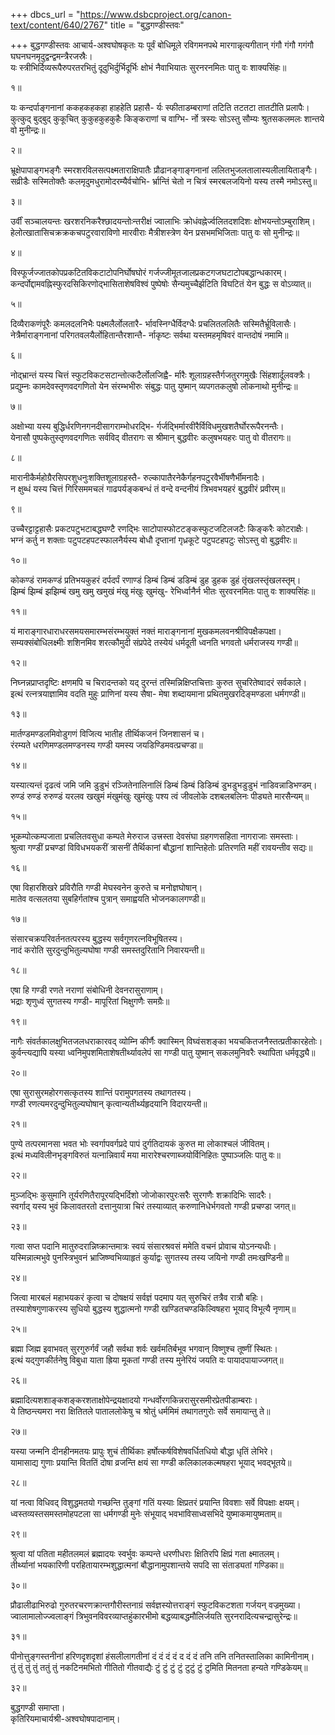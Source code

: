 +++
dbcs_url = "https://www.dsbcproject.org/canon-text/content/640/2767"
title = "बुद्धगण्डीस्तवः"

+++
बुद्धगण्डीस्तवः
आचार्य-अश्वघोषकृतः
यः पूर्वं बोधिमूले रविगमनपथे मारगान्नृत्यगीतान् 
गंगौ गंगौ गगंगौ घघनघनमृदुद्वन्द्वमन्त्रैरजस्रैः।  
यः स्त्रीभिर्दिव्यरूपैरुपरतरभितुं दूदुभिर्दुर्भिदूर्भिः 
क्षोभं नैवाभियातः सुरनरनमितः पातु वः शाक्यसिंहः॥

१॥

यः कन्दर्पाङ्गनानां ककहकहकहा हाहहेति प्रहासै-
र्यः स्फीताडम्बराणां तटिति तटतटा तातटीति प्रलापैः।  
कुत्कुद् बुद्बुद् कुकूचित् कुकुहकुहकुहैः किङ्कराणां च वाग्भि-
र्नो त्रस्यः सोऽस्तु सौम्यः श्रुतसकलमलः शान्तये वो मुनीन्द्रः॥

२॥

भ्रूक्षेपापाङ्गभङ्गैः स्मरशरविलसत्पक्ष्मताराक्षिपातैः 
प्रौढानङ्गाङ्गनानां ललितभुजलतालास्यलीलायिताङ्गैः।  
सव्रीडैः सस्मितोक्तैः कलमृदुमधुरामोदरम्यैर्वचोभि-
र्भ्रान्तिं चेतो न चित्रं स्मरबलजयिनो यस्य तस्मै नमोऽस्तु॥

३॥

उर्वीं सञ्चालयन्तः खरशरनिकरैश्छादयन्तोःन्तरीक्षं 
ज्वालाभिः क्रोधंवह्नेर्ज्वलितदशदिशः क्षोभयन्तोऽम्बुराशिम्।  
हेलोत्खातासिचक्रक्रकचपटुरवाराविणो मारवीराः 
मैत्रीशस्त्रेण येन प्रसभमभिजिताः पातु वः सो मुनीन्द्रः॥

४॥

विस्फूर्जज्जातकोपप्रकटितविकटाटोपनिर्घोषघोरं 
गर्जज्जीमूतजालप्रकटगजघटाटोपबद्धान्धकारम्।  
कन्दर्पोद्दामवह्निस्फुरदसिकिरणोद्भासिताशेषविश्वं 
पुष्पेषोः सैन्यमुच्चैर्झटिति विघटितं येन बुद्धः स वोऽव्यात्॥

५॥

दिव्यैराकणंपूरैः कमलदलनिभैः पक्ष्मलैर्लोलतारै-
र्भावस्निग्धैर्विदग्धैः प्रचलितललितैः सस्मितैर्भ्रूविलासैः।  
नेत्रैर्माराङ्गनानां परिगतवलयैर्लोहितान्तैरशान्तै-
र्नाकृष्टः सर्वथा यस्तमहमृषिवरं वान्तदोषं नमामि॥

६॥

नोद्भ्रान्तं यस्य चित्तं स्फुटविकटसटान्तोत्कटैर्लोलजिह्वै-
र्मारैः शूलाग्रहस्तैर्गजतुरगमुखैः सिंहशार्दूलवक्त्रैः।  
प्रद्युम्नः कामदेवस्तृणवदगणितो येन संरम्भभीरुः 
संबुद्धः पातु युष्मान् व्यपगतकलुषो लोकनाथो मुनीन्द्रः॥

७॥

अक्षोभ्या यस्य बुद्धिर्धरणिनगनदीसागराम्भोधरद्भि-
र्गर्जद्भिर्मारवीरैर्विविधमुखशतैर्घोररूपैरनन्तैः।  
येनासौ पुष्पकेतुस्तृणवदगणितः सर्वविद् वीतरागः 
स श्रीमान् बुद्धवीरः कलुषभयहरः पातु वो वीतरागः॥

८॥

मारानीकैर्महोग्रैरसिपरशुधनुःशक्तिशूलाग्रहस्तै-
रुल्कापातैरनेकैर्गहनपटुरवैर्भीषणैर्भीमनादैः।  
न क्षुब्धं यस्य चित्तं गिरिसममचलं गाढपर्यङ्कबन्धं 
तं वन्दे वन्दनीयं त्रिभवभयहरं बुद्धवीरं प्रवीरम्॥

९॥

उच्चैरट्टाट्टहासैः प्रकटपटुभटाबद्धघण्टै रणद्भिः
साटोपास्फोटटङ्कस्फुटजटिलजटैः किङ्करैः कोटराक्षैः।  
भग्नं कर्तु न शक्ताः पटुपटहपटस्फालनैर्यस्य बोधौ 
दृप्तानां गृध्रकूटे पटुपटहपटुः सोऽस्तु वो बुद्धवीरः॥

१०॥

कोकण्डं रामकण्डं प्रतिभयकुहरं दर्पदर्पं रणाण्डं 
डिम्बं डिम्बं डडिम्बं डुह डुहक डुहं तृंखलस्तृंखलस्तृम्।  
झिम्बं झिम्बं झझिम्बं खमु खमु खमुखं मंखु मंखुः खुमंखु-
रेभिर्ध्वानैर्न भीतः सुरवरनमितः पातु वः शाक्यसिंहः॥

११॥

यं माराङ्गारधाराधरसमयसमारम्भसंरम्भयुक्तं 
नक्तं माराङ्गनानां मुखकमलवनश्रीविपक्षैकपक्षा।  
सम्यक्संबोधिलक्ष्मीः शशिनमिव शरत्कौमुदी संप्रपेदे 
तस्येयं धर्मदूती ध्वनति भगवतो धर्मराजस्य गण्डी॥

१२॥

निघ्नन्नप्राप्तदृष्टिः क्षणमपि च चिरादन्तको यद् दुरन्तं 
तस्मिन्निक्षिप्तचित्ताः कुरुत सुचरितेष्वादरं सर्वकाले।  
इत्थं रत्नत्रयाज्ञामिव वदति मुहुः प्राणिनां यस्य सैषा-
मेषा शब्दायमाना प्रथितमुखरदिङ्मण्डला धर्मगण्डी॥

१३॥

मार्तण्डमण्डलमिवोडुगणं विजित्य 
भातीह तीर्थिकजनं जिनशासनं च।  
रंरम्यते धरणिमण्डलमण्डनस्य 
गण्डी यमस्य जयडिण्डिमवत्प्रचण्डा॥

१४॥

यस्यात्यन्तं दृढत्वं जमि जमि डुडुभं रञ्जितेनालिनालिं 
डिम्बं डिम्बं डिडिम्बं डुभडुभडुडुभं नाडिवन्नाडिभण्डम्।  
रुण्डं रुण्डं रुरुण्डं यरलव खखुमं मंखुमंखुः खुमंखुः
पश्य त्वं जीवलोके दशबलबलिनः पीड्यते मारसैन्यम्॥

१५॥

भूकम्पोत्कम्पजाता प्रचलितवसुधा कम्पते मेरुराज 
उत्त्रस्ता देवसंघा ग्रहगणसहिता नागराजाः समस्ताः।  
श्रुत्वा गण्डीं प्रचण्डां विविधभयकरीं त्रासनीं तैर्थिकानां 
बौद्धानां शान्तिहेतोः प्रतिरणति महीं रावयन्तीव सद्यः॥

१६॥

एषा विहारशिखरे प्रविरौति गण्डी 
मेघस्वनेन कुरुते च मनोज्ञघोषान्।  
मातेव वत्सलतया सुबहिर्गतांश्च 
पुत्रान् समाह्वयति भोजनकालगण्डी॥

१७॥

संसारचक्रपरिवर्तनतत्परस्य 
बुद्धस्य सर्वगुणरत्नविभूषितस्य।  
नादं करोति सुरदुन्दुभितुल्यघोषा 
गण्डी समस्तदुरितानि निवारयन्ती॥

१८॥

एषा हि गण्डी रणते नराणां 
संबोधिनी देवनरासुराणाम्।  
भद्राः शृणुध्वं सुगतस्य गण्डी-
मापूरितां भिक्षुगणैः समग्रैः॥

१९॥

नागैः संवर्तकालक्षुभितजलधराकारवद् व्योम्नि कीर्णैः 
क्वास्मिन् विघ्वंसशङ्का भयचकितजनैस्तत्प्रतीकारहेतोः।  
कुर्वन्त्यद्यापि यस्या ध्वनिमुपशमिताशेषतीर्थ्यावलेपं 
सा गण्डी पातु युष्मान् सकलमुनिवरैः स्थापिता धर्मवृद्ध्यै॥

२०॥

एषा सुरासुरमहोरगसत्कृतस्य 
शान्तिं परामुपगतस्य तथागतस्य।  
गण्डी रणत्यमरदुन्दुभितुल्यघोषान् 
कृत्वान्यतीर्थ्यहृदयानि विदारयन्ती॥

२१॥

पुण्ये तत्परमानसा भवत भोः स्वर्गापवर्गप्रदे
पापं दुर्गतिदायकं कुरुत मा लोकाश्चलं जीवितम्।  
इत्थं मध्यविलीनभृङ्गविरुतं यत्नान्निवार्यं मया 
मारारेश्चरणाब्जयोर्विनिहितः पुष्पाञ्जलिः पातु वः॥

२२॥

मुञ्जद्भिः कुसुमानि तूर्यरणितैरापूरयद्भिर्दिशो 
जोजोकारपुरःसरैः सुरगणैः शक्रादिभिः सादरैः।  
स्वर्गाद् यस्य भुवं किलावतरतो दत्तानुयात्रा चिरं
तस्याव्यात् करुणानिधेर्भगवतो गण्डी प्रचण्डा जगत्॥

२३॥

गत्वा सप्त पदानि मातुरुदरान्निष्क्रान्तमात्रः स्वयं 
संसारश्रवसं ममेति वचनं प्रोवाच योऽनन्यधीः।  
यस्मिन्नात्मभुवे पुनस्त्रिभुवनं भ्राजिष्ण्वभिव्याहृतं 
कुर्याद्वः सुगतस्य तस्य जयिनो गण्डी तमःखण्डिनी॥

२४॥

जित्वा मारबलं महाभयकरं कृत्वा च दोषक्षयं 
सर्वज्ञं पदमाप यत् सुरुचिरं तत्रैव रात्रौ बहिः।  
तस्याशेषगुणाकरस्य सुधियो बुद्धस्य शुद्धात्मनो 
गण्डी खण्डितचण्डकिल्विषहरा भूयाद् विभूत्यै नृणाम्॥

२५॥

ब्रह्मा जिह्म इवाभवत् सुरगुरुर्गर्वं जहौ सर्वथा 
शर्वः  खर्वमतिर्बभूव भगवान् विष्णुश्च तूष्णीं स्थितः।  
इत्थं यद्गुणकीर्तनेषु विबुधा याता ह्रिया मूकतां 
गण्डी तस्य मुनेरियं जयति वः पायादपायाज्जगत्॥

२६॥

ब्रह्मादित्यशशाङ्कशङ्करशताक्षोपेन्द्रयक्षादयो 
गन्धर्वोरगकिन्नरासुरसमीरप्रेतपीडाम्बराः।  
ये तिष्ठन्त्यमरा नरा क्षितितले पाताललोकेषु च 
श्रोतुं धर्ममिमं तथागतगुरोः सर्वे समायान्तु ते॥

२७॥

यस्या जन्मनि दीनहीनमतयः प्रापुः शुचं तीर्थिकाः 
हर्षोत्कर्षविशेषवर्धितधियो बौद्धा धृतिं लेभिरे।  
यामासाद्य गुणाः प्रयान्ति विततिं दोषा व्रजन्ति क्षयं
सा गण्डी कलिकालकल्मषहरा भूयाद् भवद्भूतये॥

२८॥

यां नत्वा विधिवद् विशुद्धमतयो गच्छन्ति तुङ्गां गतिं 
यस्याः क्षिप्रतरं  प्रयान्ति विवशाः सर्वे विपक्षाः क्षयम्।  
ध्वस्तव्यस्तसमस्तमोहपटला सा धर्मगण्डी मुनेः 
संभूयाद् भवभाविसाध्वसभिदे युष्माकमायुष्मताम्॥

२९॥

श्रुत्वा यां पतिता महीतलमलं ब्रह्मादयः स्वर्भुवः 
कम्पन्ते धरणीधराः क्षितिरपि क्षिप्रं गता क्ष्मातलम्।  
तीर्थ्यानां भयकारिणी  परहितायारम्भशुद्धात्मनां 
बौद्धानामुपशान्तये सपदि सा संताड्यतां गण्डिका॥

३०॥

प्रौढालीढाभिरुढो गुरुतरचरणक्रान्तगौरीस्तनाग्रं 
सर्वज्ञस्योत्तराङ्गं स्फुटविकटशता गर्जयन् वज्रमुख्या।  
ज्वालामालोज्ज्वलाङ्गं त्रिभुवनविवरव्याप्तहुंकारभीमो 
बद्धव्याबद्धमौलिर्जयति सुरनरादित्यचन्द्रासुरेन्द्रः॥

३१॥

पीनोत्तुङ्गस्तनीनां हरिणदृशदृशां हंसलीलागतीनां 
दं दं दं दं द दं दं तनि तनि तनितस्तालिका कामिनीनाम्।  
तुं तुं तुं तुं ततुं तुं नकटिनमभितो गीतितो गीतवाद्यैः 
टुं टुं टुं टुं टुटुं टुं टुमिति मितनता हन्यते गण्डिकेयम्॥

३२॥

बुद्धगण्डी समाप्ता।  
कृतिरियमाचार्यश्री-अश्वघोषपादानाम्।  
